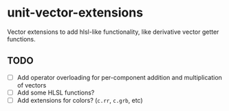 # unit-vector-extensions
Vector extensions to add hlsl-like functionality, like derivative vector getter functions.

## TODO
- [ ] Add operator overloading for per-component addition and multiplication of vectors
- [ ] Add some HLSL functions?
- [ ] Add extensions for colors? (`c.rr`, `c.grb`, etc)
